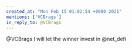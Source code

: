 ```yaml
---
created_at: "Mon Feb 15 01:02:54 +0000 2021"
mentions: ['VCBrags']
in_reply_to: @VCBrags
---
```


@VCBrags I will let the winner invest in @net_defi